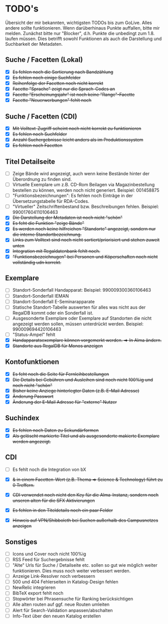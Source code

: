 # TODO's

Übersicht der mir bekannten, wichtigsten TODOs bis zum GoLive. Alles andere sollte funktionieren. Wenn darüberhinaus Punkte auffallen, bitte mir melden. Zunächst bitte nur "Blocker", d.h. Punkte die unbedingt zum 1.8. laufen müssen. Dies betrifft sowohl Funktionen als auch die Darstellung und Suchbarkeit der Metadaten.

## Suche / Facetten (Lokal)

* [x] ~~Es fehlen noch die Sortierung nach Bandzählung~~
* [x] ~~Es fehlen noch einige Suchfelder~~
* [x] ~~Reihenfolge der Facetten noch nicht korrekt~~
* [x] ~~Facette "Sprache" zeigt nur die Sprach-Codes an~~
* [x] ~~Facette "Erscheinungsjahr" ist noch keine "Range"-Facette~~
* [x] ~~Facette "Neuerwerbungen" fehlt noch~~

## Suche / Facetten (CDI)

* [x] ~~Mit Volltext-Zugriff scheint noch nicht korrekt zu funktionieren~~
* [x] ~~Es fehlen noch Suchfelder~~
* [x] ~~Anzahl Suchergebnisse leicht anders als im Produktionssystem~~
* [x] ~~Es fehlen noch Facetten~~

## Titel Detailseite

* [ ] Zeige Bände wird angezeigt, auch wenn keine Bestände hinter der Überordnung zu finden sind.
* [ ] Virtuelle Exemplare um z.B. CD-Rom Beilagen via Magazinbestellung bestellen zu können, werden noch nicht generiert. Beispiel: 001458875
* [ ] "Funktionsbezeichnungen": Es fehlen noch Einträge in der Übersetzungstabelle für RDA-Codes.
* [ ] "Virtueller" Zeitschriftenbestand bzw. Beschreibungen fehlen. Beispiel: 990017604110106463
* [x] ~~Die Darstellung der Metadaten ist noch nicht "schön"~~
* [x] ~~Es feht die Funktion "zeige Bände"~~
* [x] ~~Es werden noch keine hilfreichen "Standorte" angezeigt, sondern nur die interne Standortbezeichnung.~~
* [x] ~~Links zum Volltext sind noch nicht sortiert/priorisiert und stehen zuweit unten~~
* [x] ~~Integration mit Regaldatenbank fehlt noch.~~
* [x] ~~"Funktionsbezeichnugen" bei Personen und Köperschaften noch nicht vollständig udn korrekt.~~

## Exemplare

* [ ] Standort-Sonderfall Handapparat: Beispiel: 990009300360106463
* [ ] Standort-Sonderfall IEMAN
* [ ] Standort-Sonderfall E-Seminarapparate
* [ ] Statische Standort-Tabelle auswerten für alles was nicht aus der RegalDB kommt oder ein Sonderfall ist.
* [ ] Ausgesonderte Exemplare oder Exemplare auf Standorten die nicht angezeigt werden sollen, müssen unterdrückt werden. Beispiel: 990009694420106463
* [ ] "Status-Ampel" fehlt
* [x] ~~Handapparatsexemplare können vorgemerkt werden. => In Alma ändern.~~
* [x] ~~Standorte aus RegalDB für Monos anzeigen~~

## Kontofunktionen

* [x] ~~Es feht noch die Seite für Fernleihbestellungen~~
* [x] ~~Die Details bei Gebühren und Ausleihen sind noch nicht 100%ig und noch nicht "schön"~~
* [x] ~~Bisher keine Anziege hinterlegter Daten (z.B. E-Mail Adresse)~~
* [x] ~~Änderung Passwort~~
* [x] ~~Änderung der E-Mail Adresse für "externe" Nutzer~~

## Suchindex

* [x] ~~Es fehlen noch Daten zu Sekundärformen~~
* [x] ~~Als gelöscht markierte Titel und als ausgesonderte makierte Exemplare werden angezeigt.~~

## CDI

* [ ] Es fehlt noch die Integration von bX
* [x] ~~& in einem Facetten-Wert (z.B. Thema => Science & Technology) führt zu 0 Treffern.~~
* [x] ~~CDI verwendet noch nicht den Key für die Alma-Instanz, sondern noch unseren alten für die SFX Aktivierungen~~
* [x] ~~Es fehlen in den Titeldetails noch ein paar Felder~~
* [x] ~~Hinweis auf VPN/Shibboleth bei Suchen außerhalb des Campusnetzes anzeigen~~


## Sonstiges

* [ ] Icons und Cover noch nicht 100%ig
* [ ] RSS Feed für Suchergebnisse fehlt
* [ ] "Alte" Urls für Suche / Detailseite etc. sollen so gut wie möglich weiter funktionieren. Dies muss noch weiter verbessert werden.
* [ ] Anzeige Link-Resolver noch verbessern
* [ ] 500 und 404 Fehlerseiten in Katalog-Design fehlen
* [ ] NewRelic integrieren
* [ ] BibTeX export fehlt noch
* [ ] Stopwörter bei Phrasensuche für Ranking berücksichtigen
* [ ] Alle alten routen auf ggf. neue Routen umleiten
* [ ] Alert für Search-Validation anpassen/abschalten
* [ ] Info-Text über den neuen Katalog erstellen
